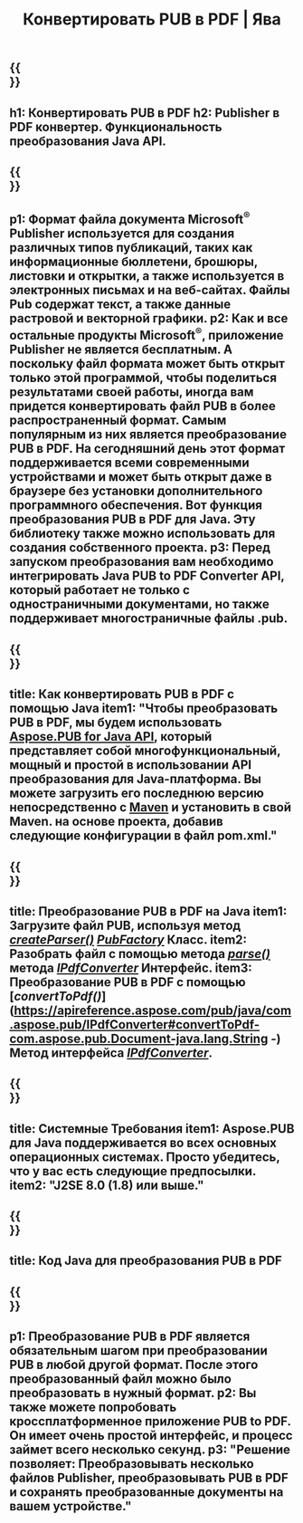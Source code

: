 ﻿---
translation: true
template: /_templates/conversion-child-java.md
title: Конвертировать PUB в PDF | Ява
description: Конвертируй PUB в PDF с помощью Java API в Windows, Linux и Mac OS X. Функция преобразования Publisher, которую легко интегрировать в собственное решение.
url: /java/conversion/pub-to-pdf/
metakeywords: паб в pdf java, конвертировать pub в pdf java, java паб в pdf, издатель в pdf java
family: pub
platformtag: java
feature: conversion
---

{{<section banner>}}
---
h1: Конвертировать PUB в PDF
h2: Publisher в PDF конвертер. Функциональность преобразования Java API.
---

{{<section overview>}}
---
p1: Формат файла документа Microsoft<sup>®</sup> Publisher используется для создания различных типов публикаций, таких как информационные бюллетени, брошюры, листовки и открытки, а также используется в электронных письмах и на веб-сайтах. Файлы Pub содержат текст, а также данные растровой и векторной графики.
p2: Как и все остальные продукты Microsoft<sup>®</sup>, приложение Publisher не является бесплатным. А поскольку файл формата может быть открыт только этой программой, чтобы поделиться результатами своей работы, иногда вам придется конвертировать файл PUB в более распространенный формат. Самым популярным из них является преобразование PUB в PDF. На сегодняшний день этот формат поддерживается всеми современными устройствами и может быть открыт даже в браузере без установки дополнительного программного обеспечения. Вот функция преобразования PUB в PDF для Java. Эту библиотеку также можно использовать для создания собственного проекта.
p3: Перед запуском преобразования вам необходимо интегрировать Java PUB to PDF Converter API, который работает не только с одностраничными документами, но также поддерживает многостраничные файлы .pub.
---

{{<section widget>}}
---
title: Как конвертировать PUB в PDF с помощью Java
item1: "Чтобы преобразовать PUB в PDF, мы будем использовать [Aspose.PUB for Java API](https://products.aspose.com/pub/java), который представляет собой многофункциональный, мощный и простой в использовании API преобразования для Java-платформа. Вы можете загрузить его последнюю версию непосредственно с [Maven](https://repository.aspose.com/webapp/#/artifacts/browse/tree/General/repo/com/aspose/aspose-pub) и установить в свой Maven. на основе проекта, добавив следующие конфигурации в файл pom.xml."
---

{{<section feature1>}}
---
title: Преобразование PUB в PDF на Java
item1: Загрузите файл PUB, используя метод [*createParser()*](https://apireference.aspose.com/pub/java/com.aspose.pub/PubFactory#createParser-java.lang.String-) [*PubFactory*](https://apireference.aspose.com/pub/java/com.aspose.pub/PubFactory) Класс.
item2: Разобрать файл с помощью метода [*parse()*](https://apireference.aspose.com/pub/java/com.aspose.pub/IPubParser#parse--) метода [*IPdfConverter*](https://apireference.aspose.com/pub/java/com.aspose.pub/IPubParser) Интерфейс.
item3: Преобразование PUB в PDF с помощью [*convertToPdf()*](https://apireference.aspose.com/pub/java/com.aspose.pub/IPdfConverter#convertToPdf-com.aspose.pub.Document-java.lang.String -) Метод интерфейса [*IPdfConverter*](https://apireference.aspose.com/pub/java/com.aspose.pub/IPdfConverter).
---

{{<section feature2>}}
---
title: Системные Требования
item1: Aspose.PUB для Java поддерживается во всех основных операционных системах. Просто убедитесь, что у вас есть следующие предпосылки.
item2: "J2SE 8.0 (1.8) или выше."
---

{{<section codeexample>}}
---
title: Код Java для преобразования PUB в PDF
---

{{<section summary>}}
---
p1: Преобразование PUB в PDF является обязательным шагом при преобразовании PUB в любой другой формат. После этого преобразованный файл можно было преобразовать в нужный формат.
p2: Вы также можете попробовать кроссплатформенное приложение PUB to PDF. Он имеет очень простой интерфейс, и процесс займет всего несколько секунд.
p3: "Решение позволяет: Преобразовывать несколько файлов Publisher, преобразовывать PUB в PDF и сохранять преобразованные документы на вашем устройстве."
---
